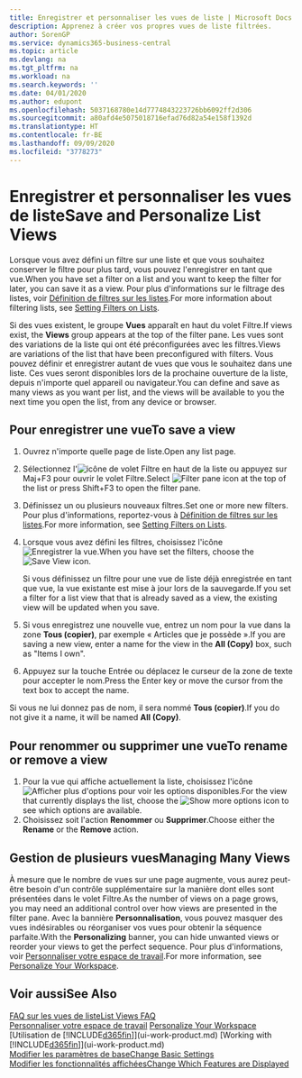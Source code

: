 ```yaml
---
title: Enregistrer et personnaliser les vues de liste | Microsoft Docs
description: Apprenez à créer vos propres vues de liste filtrées.
author: SorenGP
ms.service: dynamics365-business-central
ms.topic: article
ms.devlang: na
ms.tgt_pltfrm: na
ms.workload: na
ms.search.keywords: ''
ms.date: 04/01/2020
ms.author: edupont
ms.openlocfilehash: 5037168780e14d7774843223726bb6092ff2d306
ms.sourcegitcommit: a80afd4e5075018716efad76d82a54e158f1392d
ms.translationtype: HT
ms.contentlocale: fr-BE
ms.lasthandoff: 09/09/2020
ms.locfileid: "3778273"
---
```

# <a name="save-and-personalize-list-views"></a><span data-ttu-id="00c14-103">Enregistrer et personnaliser les vues de liste</span><span class="sxs-lookup"><span data-stu-id="00c14-103">Save and Personalize List Views</span></span>
<span data-ttu-id="00c14-104">Lorsque vous avez défini un filtre sur une liste et que vous souhaitez conserver le filtre pour plus tard, vous pouvez l'enregistrer en tant que vue.</span><span class="sxs-lookup"><span data-stu-id="00c14-104">When you have set a filter on a list and you want to keep the filter for later, you can save it as a view.</span></span> <span data-ttu-id="00c14-105">Pour plus d'informations sur le filtrage des listes, voir [Définition de filtres sur les listes](ui-enter-criteria-filters.md#setting-filters-on-lists).</span><span class="sxs-lookup"><span data-stu-id="00c14-105">For more information about filtering lists, see [Setting Filters on Lists](ui-enter-criteria-filters.md#setting-filters-on-lists).</span></span>

<span data-ttu-id="00c14-106">Si des vues existent, le groupe **Vues** apparaît en haut du volet Filtre.</span><span class="sxs-lookup"><span data-stu-id="00c14-106">If views exist, the **Views** group appears at the top of the filter pane.</span></span> <span data-ttu-id="00c14-107">Les vues sont des variations de la liste qui ont été préconfigurées avec les filtres.</span><span class="sxs-lookup"><span data-stu-id="00c14-107">Views are variations of the list that have been preconfigured with filters.</span></span> <span data-ttu-id="00c14-108">Vous pouvez définir et enregistrer autant de vues que vous le souhaitez dans une liste. Ces vues seront disponibles lors de la prochaine ouverture de la liste, depuis n'importe quel appareil ou navigateur.</span><span class="sxs-lookup"><span data-stu-id="00c14-108">You can define and save as many views as you want per list, and the views will be available to you the next time you open the list, from any device or browser.</span></span>

## <a name="to-save-a-view"></a><span data-ttu-id="00c14-109">Pour enregistrer une vue</span><span class="sxs-lookup"><span data-stu-id="00c14-109">To save a view</span></span>
1. <span data-ttu-id="00c14-110">Ouvrez n'importe quelle page de liste.</span><span class="sxs-lookup"><span data-stu-id="00c14-110">Open any list page.</span></span>
2. <span data-ttu-id="00c14-111">Sélectionnez l'![icône de volet Filtre](media/open-filter-pane-icon.png "Icône de volet Filtre") en haut de la liste ou appuyez sur Maj+F3 pour ouvrir le volet Filtre.</span><span class="sxs-lookup"><span data-stu-id="00c14-111">Select ![Filter pane icon](media/open-filter-pane-icon.png "Filter pane icon") at the top of the list or press Shift+F3 to open the filter pane.</span></span>
3. <span data-ttu-id="00c14-112">Définissez un ou plusieurs nouveaux filtres.</span><span class="sxs-lookup"><span data-stu-id="00c14-112">Set one or more new filters.</span></span> <span data-ttu-id="00c14-113">Pour plus d'informations, reportez-vous à [Définition de filtres sur les listes](ui-enter-criteria-filters.md#setting-filters-on-lists).</span><span class="sxs-lookup"><span data-stu-id="00c14-113">For more information, see [Setting Filters on Lists](ui-enter-criteria-filters.md#setting-filters-on-lists).</span></span>
4. <span data-ttu-id="00c14-114">Lorsque vous avez défini les filtres, choisissez l'icône ![Enregistrer la vue](media/save_view_icon.png "Enregistrer la vue").</span><span class="sxs-lookup"><span data-stu-id="00c14-114">When you have set the filters, choose the ![Save View](media/save_view_icon.png "Save View") icon.</span></span>

    <span data-ttu-id="00c14-115">Si vous définissez un filtre pour une vue de liste déjà enregistrée en tant que vue, la vue existante est mise à jour lors de la sauvegarde.</span><span class="sxs-lookup"><span data-stu-id="00c14-115">If you set a filter for a list view that that is already saved as a view, the existing view will be updated when you save.</span></span>
5. <span data-ttu-id="00c14-116">Si vous enregistrez une nouvelle vue, entrez un nom pour la vue dans la zone **Tous (copier)**, par exemple « Articles que je possède ».</span><span class="sxs-lookup"><span data-stu-id="00c14-116">If you are saving a new view, enter a name for the view in the **All (Copy)** box, such as "Items I own".</span></span>
6. <span data-ttu-id="00c14-117">Appuyez sur la touche Entrée ou déplacez le curseur de la zone de texte pour accepter le nom.</span><span class="sxs-lookup"><span data-stu-id="00c14-117">Press the Enter key or move the cursor from the text box to accept the name.</span></span>

<span data-ttu-id="00c14-118">Si vous ne lui donnez pas de nom, il sera nommé **Tous (copier)**.</span><span class="sxs-lookup"><span data-stu-id="00c14-118">If you do not give it a name, it will be named **All (Copy)**.</span></span>

## <a name="to-rename-or-remove-a-view"></a><span data-ttu-id="00c14-119">Pour renommer ou supprimer une vue</span><span class="sxs-lookup"><span data-stu-id="00c14-119">To rename or remove a view</span></span>
1. <span data-ttu-id="00c14-120">Pour la vue qui affiche actuellement la liste, choisissez l'icône ![Afficher plus d'options](media/show-more-options-icon.png "Afficher plus d'options") pour voir les options disponibles.</span><span class="sxs-lookup"><span data-stu-id="00c14-120">For the view that currently displays the list, choose the ![Show more options](media/show-more-options-icon.png "Show more options") icon to see which options are available.</span></span>
2. <span data-ttu-id="00c14-121">Choisissez soit l'action **Renommer** ou **Supprimer**.</span><span class="sxs-lookup"><span data-stu-id="00c14-121">Choose either the **Rename** or the **Remove** action.</span></span>

## <a name="managing-many-views"></a><span data-ttu-id="00c14-122">Gestion de plusieurs vues</span><span class="sxs-lookup"><span data-stu-id="00c14-122">Managing Many Views</span></span>
<span data-ttu-id="00c14-123">À mesure que le nombre de vues sur une page augmente, vous aurez peut-être besoin d'un contrôle supplémentaire sur la manière dont elles sont présentées dans le volet Filtre.</span><span class="sxs-lookup"><span data-stu-id="00c14-123">As the number of views on a page grows, you may need an additional control over how views are presented in the filter pane.</span></span> <span data-ttu-id="00c14-124">Avec la bannière **Personnalisation**, vous pouvez masquer des vues indésirables ou réorganiser vos vues pour obtenir la séquence parfaite.</span><span class="sxs-lookup"><span data-stu-id="00c14-124">With the **Personalizing** banner, you can hide unwanted views or reorder your views to get the perfect sequence.</span></span> <span data-ttu-id="00c14-125">Pour plus d'informations, voir [Personnaliser votre espace de travail](ui-personalization-user.md).</span><span class="sxs-lookup"><span data-stu-id="00c14-125">For more information, see [Personalize Your Workspace](ui-personalization-user.md).</span></span>

## <a name="see-also"></a><span data-ttu-id="00c14-126">Voir aussi</span><span class="sxs-lookup"><span data-stu-id="00c14-126">See Also</span></span>
[<span data-ttu-id="00c14-127">FAQ sur les vues de liste</span><span class="sxs-lookup"><span data-stu-id="00c14-127">List Views FAQ</span></span>](ui-views-faq.md)  
<span data-ttu-id="00c14-128">[Personnaliser votre espace de travail](ui-personalization-user.md)  </span><span class="sxs-lookup"><span data-stu-id="00c14-128">[Personalize Your Workspace](ui-personalization-user.md)  </span></span>  
<span data-ttu-id="00c14-129">[Utilisation de [!INCLUDE[d365fin](includes/d365fin_md.md)]](ui-work-product.md)  </span><span class="sxs-lookup"><span data-stu-id="00c14-129">[Working with [!INCLUDE[d365fin](includes/d365fin_md.md)]](ui-work-product.md)  </span></span>  
[<span data-ttu-id="00c14-130">Modifier les paramètres de base</span><span class="sxs-lookup"><span data-stu-id="00c14-130">Change Basic Settings</span></span>](ui-change-basic-settings.md)  
[<span data-ttu-id="00c14-131">Modifier les fonctionnalités affichées</span><span class="sxs-lookup"><span data-stu-id="00c14-131">Change Which Features are Displayed</span></span>](ui-experiences.md)  
